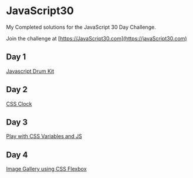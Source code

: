 # JavaScript30

My Completed solutions for the JavaScript 30 Day Challenge.

Join the challenge at [https://JavaScript30.com](https://javaScript30.com)

## Day 1 

[Javascript Drum Kit](day1/index.html)

## Day 2

[CSS Clock](day2/index.html)

## Day 3

[Play with CSS Variables and JS](day3/index-START.html)

## Day 4

[Image Gallery using CSS Flexbox](day4/index.html)
